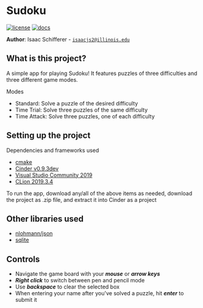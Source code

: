 # Sudoku

[![license](https://img.shields.io/badge/license-MIT-green)](LICENSE)
[![docs](https://img.shields.io/badge/docs-yes-brightgreen)](docs/README.md)

**Author**: Isaac Schifferer - [`isaacjs2@illinois.edu`](mailto:example@illinois.edu)

## What is this project?
A simple app for playing Sudoku! It features puzzles of three difficulties and three different game modes.

Modes
- Standard: Solve a puzzle of the desired difficulty
- Time Trial: Solve three puzzles of the same difficulty
- Time Attack: Solve three puzzles, one of each difficulty


## Setting up the project
Dependencies and frameworks used
- [cmake](https://cmake.org/download/)
- [Cinder v0.9.3dev](https://libcinder.org/)
- [Visual Studio Community 2019](https://visualstudio.microsoft.com/downloads/)
- [CLion 2019.3.4](https://www.jetbrains.com/clion/download/)

To run the app, download any/all of the above items as needed, download the project as .zip file, and extract it into 
Cinder as a project

## Other libraries used
- [nlohmann/json](https://github.com/nlohmann/json)
- [sqlite](https://www.sqlitetutorial.net/)

## Controls
- Navigate the game board with your ***mouse*** or ***arrow keys***
- ***Right click*** to switch between pen and pencil mode
- Use ***backspace*** to clear the selected box
- When entering your name after you've solved a puzzle, hit ***enter*** to submit it